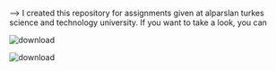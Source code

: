 --> I created this repository for assignments given at alparslan turkes science and technology university. If you want to take a look, you can






![download](https://user-images.githubusercontent.com/108901980/226673452-94513605-5bac-4228-928a-6af0a9ca7f34.png)






![download](https://user-images.githubusercontent.com/108901980/226673543-46c794ca-4cc9-402e-8b7e-c0fe7e577fc3.jpg)


